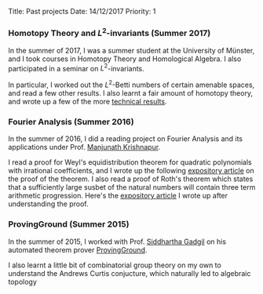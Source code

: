 Title: Past projects
Date: 14/12/2017
Priority: 1

### Homotopy Theory and $L^2$-invariants (Summer 2017)
 In the summer of 2017, I was a summer student at the University of Münster, and I
 took courses in Homotopy Theory and Homological Algebra. I also participated in a
 seminar on $L^2$-invariants.

In particular, I worked out the $L^2$-Betti numbers of certain amenable spaces, and
 read a few other results. I also learnt a fair amount of homotopy theory, and wrote
up a few of the more [technical results](pdfs/articles/technical_results.pdf).

### Fourier Analysis (Summer 2016)
 In the summer of 2016, I did a reading project on Fourier Analysis and its
 applications under Prof. [Manjunath Krishnapur](http://math.iisc.ac.in/~manju/).

I read a proof for Weyl's equidistribution theorem for quadratic
polynomials with irrational coefficients, and I wrote up the following
 [expository article](pdfs/articles/weyls.pdf)
 on the proof of the theorem. I also read a proof of Roth's theorem which
states that a sufficiently large susbet of the natural numbers will contain three
term arithmetic progression. Here's the 
[expository article](pdfs/articles/roths.pdf)
 I wrote up after 
understanding the proof.

### ProvingGround (Summer 2015)

In the summer of 2015, I worked with Prof. 
[Siddhartha Gadgil](http://math.iisc.ac.in/~gadgil/)
 on his automated theorem prover [ProvingGround](https://github.com/siddhartha-gadgil/ProvingGround).

I also learnt a little bit of combinatorial group theory on my own to understand the Andrews Curtis conjucture, which naturally led to algebraic topology
